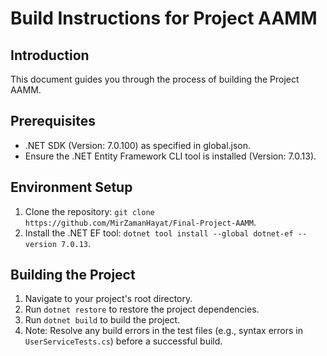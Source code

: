 # Build Instructions for Project AAMM

## Introduction
This document guides you through the process of building the Project AAMM.

## Prerequisites
- .NET SDK (Version: 7.0.100) as specified in global.json.
- Ensure the .NET Entity Framework CLI tool is installed (Version: 7.0.13).

## Environment Setup
1. Clone the repository: `git clone https://github.com/MirZamanHayat/Final-Project-AAMM`.
2. Install the .NET EF tool: `dotnet tool install --global dotnet-ef --version 7.0.13`.

## Building the Project
1. Navigate to your project's root directory.
2. Run `dotnet restore` to restore the project dependencies.
3. Run `dotnet build` to build the project.
4. Note: Resolve any build errors in the test files (e.g., syntax errors in `UserServiceTests.cs`) before a successful build.

